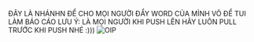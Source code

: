 ĐÂY LÀ NHÁNHN ĐỂ CHO MỌI NGƯỜI ĐẨY WORD CỦA MÌNH VÔ ĐỂ TUI LÀM BÁO CÁO
LƯU Ý: LÀ MỌI NGƯỜI KHI PUSH LÊN HÃY LUÔN PULL TRƯỚC KHI PUSH NHÉ :)))
![OIP](https://github.com/user-attachments/assets/3c9b7092-34ec-48fe-8643-003f4131fcb6)
